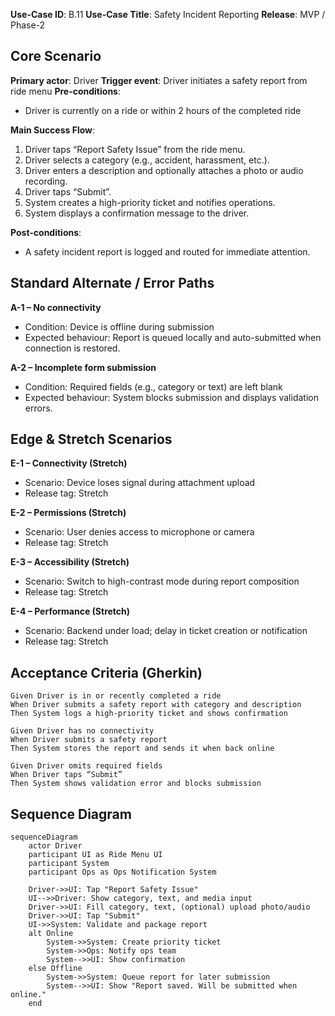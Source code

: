 **Use-Case ID**: B.11
**Use-Case Title**: Safety Incident Reporting
**Release**: MVP / Phase-2

## Core Scenario

**Primary actor**: Driver
**Trigger event**: Driver initiates a safety report from ride menu
**Pre-conditions**:

* Driver is currently on a ride or within 2 hours of the completed ride

**Main Success Flow**:

1. Driver taps “Report Safety Issue” from the ride menu.
2. Driver selects a category (e.g., accident, harassment, etc.).
3. Driver enters a description and optionally attaches a photo or audio recording.
4. Driver taps “Submit”.
5. System creates a high-priority ticket and notifies operations.
6. System displays a confirmation message to the driver.

**Post-conditions**:

* A safety incident report is logged and routed for immediate attention.

## Standard Alternate / Error Paths

**A-1 – No connectivity**

* Condition: Device is offline during submission
* Expected behaviour: Report is queued locally and auto-submitted when connection is restored.

**A-2 – Incomplete form submission**

* Condition: Required fields (e.g., category or text) are left blank
* Expected behaviour: System blocks submission and displays validation errors.

## Edge & Stretch Scenarios

**E-1 – Connectivity (Stretch)**

* Scenario: Device loses signal during attachment upload
* Release tag: Stretch

**E-2 – Permissions (Stretch)**

* Scenario: User denies access to microphone or camera
* Release tag: Stretch

**E-3 – Accessibility (Stretch)**

* Scenario: Switch to high-contrast mode during report composition
* Release tag: Stretch

**E-4 – Performance (Stretch)**

* Scenario: Backend under load; delay in ticket creation or notification
* Release tag: Stretch

## Acceptance Criteria (Gherkin)

```gherkin
Given Driver is in or recently completed a ride
When Driver submits a safety report with category and description
Then System logs a high-priority ticket and shows confirmation

Given Driver has no connectivity
When Driver submits a safety report
Then System stores the report and sends it when back online

Given Driver omits required fields
When Driver taps “Submit”
Then System shows validation error and blocks submission
```

## Sequence Diagram

```mermaid
sequenceDiagram
    actor Driver
    participant UI as Ride Menu UI
    participant System
    participant Ops as Ops Notification System

    Driver->>UI: Tap "Report Safety Issue"
    UI-->>Driver: Show category, text, and media input
    Driver->>UI: Fill category, text, (optional) upload photo/audio
    Driver->>UI: Tap "Submit"
    UI->>System: Validate and package report
    alt Online
        System->>System: Create priority ticket
        System->>Ops: Notify ops team
        System-->>UI: Show confirmation
    else Offline
        System->>System: Queue report for later submission
        System-->>UI: Show "Report saved. Will be submitted when online."
    end
```

